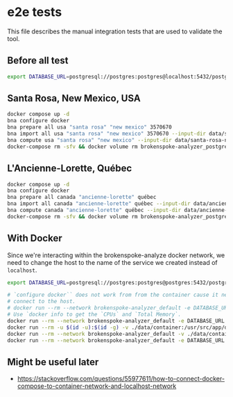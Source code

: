 # e2e tests

This file describes the manual integration tests that are used to validate the
tool.

## Before all test

```bash
export DATABASE_URL=postgresql://postgres:postgres@localhost:5432/postgres
```

## Santa Rosa, New Mexico, USA

```bash
docker compose up -d
bna configure docker
bna prepare all usa "santa rosa" "new mexico" 3570670
bna import all usa "santa rosa" "new mexico" 3570670 --input-dir data/santa-rosa-new-mexico-usa
bna compute usa "santa rosa" "new mexico" --input-dir data/santa-rosa-new-mexico-usa
docker-compose rm -sfv && docker volume rm brokenspoke-analyzer_postgres
```

## L'Ancienne-Lorette, Québec

```bash
docker compose up -d
bna configure docker
bna prepare all canada "ancienne-lorette" québec
bna import all canada "ancienne-lorette" québec --input-dir data/ancienne-lorette-quebec-canada
bna compute canada "ancienne-lorette" québec --input-dir data/ancienne-lorette-quebec-canada
docker-compose rm -sfv && docker volume rm brokenspoke-analyzer_postgres
```

## With Docker

Since we're interacting within the brokenspoke-analyze docker network, we need
to change the host to the name of the service we created instead of `localhost`.

```bash
export DATABASE_URL=postgresql://postgres:postgres@postgres:5432/postgres
```

```bash
# `configure docker`` does not work from from the container cause it needs to
# connect to the host.
# docker run --rm --network brokenspoke-analyzer_default -e DATABASE_URL peopleforbikes/bna:latest configure docker
# Use `docker info to get the `CPUs` and `Total Memory`.
docker run --rm --network brokenspoke-analyzer_default -e DATABASE_URL peopleforbikes/bna:latest configure custom 4 1943 postgres
docker run --rm -u $(id -u):$(id -g) -v ./data/container:/usr/src/app/data peopleforbikes/bna:latest prepare all usa "santa rosa" "new mexico" 3570670 --output-dir /usr/src/app/data
docker run --rm --network brokenspoke-analyzer_default -v ./data/container:/usr/src/app/data -e DATABASE_URL peopleforbikes/bna:latest import all usa "santa rosa" "new mexico" 3570670 --input-dir /usr/src/app/data/santa-rosa-new-mexico-usa
docker run --rm --network brokenspoke-analyzer_default -e DATABASE_URL peopleforbikes/bna:latest compute usa "santa rosa" "new mexico" --input-dir /usr/src/app/data/santa-rosa-new-mexico-usa
```

## Might be useful later

- <https://stackoverflow.com/questions/55977611/how-to-connect-docker-compose-to-container-network-and-localhost-network>
